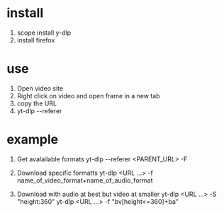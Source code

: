 # install

1. scope install y-dlp
1. install firefox

# use

1. Open video site
1. Right click on video and open frame in a new tab
1. copy the URL
1. yt-dlp <URL> --referer <Originating URL>

# example

1. Get avalailable formats
   yt-dlp <URL> --referer <PARENT_URL> -F

1. Download specific formatts
   yt-dlp <URL ...> -f name_of_video_format+name_of_audio_format

1. Download with audio at best but video at smaller
   yt-dlp <URL ...> -S "height:360"
   yt-dlp <URL ...> -f "bv[height<=360]+ba"




